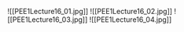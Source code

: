 ![[PEE1Lecture16_01.jpg]]
![[PEE1Lecture16_02.jpg]]
![[PEE1Lecture16_03.jpg]]
![[PEE1Lecture16_04.jpg]]
